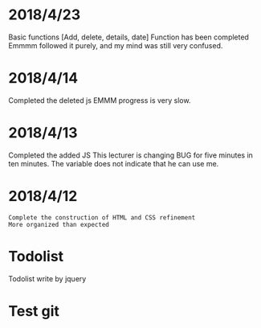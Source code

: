 # 2018/4/23
Basic functions [Add, delete, details, date] Function has been completed
Emmmm followed it purely, and my mind was still very confused.
# 2018/4/14
Completed the deleted js
EMMM progress is very slow.
# 2018/4/13
Completed the added JS
This lecturer is changing BUG for five minutes in ten minutes.
The variable does not indicate that he can use me.
# 2018/4/12
    Complete the construction of HTML and CSS refinement
    More organized than expected

# Todolist
Todolist write by jquery

# Test git